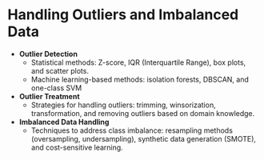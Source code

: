 # Handling Outliers and Imbalanced Data

* **Outlier Detection**
  * Statistical methods: Z-score, IQR (Interquartile Range), box plots, and scatter plots.
  * Machine learning-based methods: isolation forests, DBSCAN, and one-class SVM
* **Outlier Treatment**
  * Strategies for handling outliers: trimming, winsorization, transformation, and removing outliers based on domain knowledge.
* **Imbalanced Data Handling**
  * Techniques to address class imbalance: resampling methods (oversampling, undersampling), synthetic data generation (SMOTE), and cost-sensitive learning.
